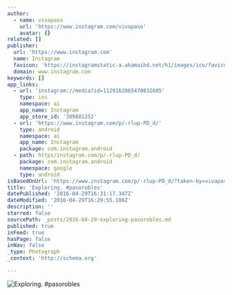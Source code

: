 ```yaml
---
author:
  - name: vivapaso
    url: 'https://www.instagram.com/vivapaso'
    avatar: {}
related: []
publisher:
  url: 'https://www.instagram.com'
  name: Instagram
  favicon: 'https://instagramstatic-a.akamaihd.net/h1/images/ico/favicon.ico/7cdab0872b15.ico'
  domain: www.instagram.com
keywords: []
app_links:
  - url: 'instagram://media?id=1129162065470832605'
    type: ios
    namespace: ai
    app_name: Instagram
    app_store_id: '389801252'
  - url: 'https://www.instagram.com/p/-rlup-PD_d/'
    type: android
    namespace: ai
    app_name: Instagram
    package: com.instagram.android
  - path: https/instagram.com/p/-rlup-PD_d/
    package: com.instagram.android
    namespace: google
    type: android
isBasedOnUrl: 'https://www.instagram.com/p/-rlup-PD_d/?taken-by=vivapaso'
title: 'Exploring. #pasorobles'
datePublished: '2016-04-29T16:31:17.347Z'
dateModified: '2016-04-29T16:29:55.186Z'
description: ''
starred: false
sourcePath: _posts/2016-04-29-exploring-pasorobles.md
published: true
inFeed: true
hasPage: false
inNav: false
_type: Photograph
_context: 'http://schema.org'

---
```

![Exploring. #pasorobles](https://scontent.cdninstagram.com/l/t51.2885-15/s640x640/sh0.08/e35/12301316_792730544171574_345340086_n.jpg?ig_cache_key=MTEyOTE2MjA2NTQ3MDgzMjYwNQ%3D%3D.2)